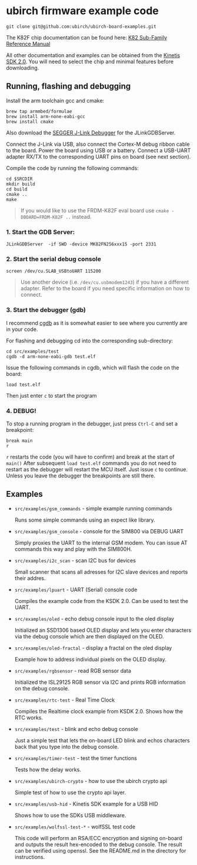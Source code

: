 # ubirch firmware example code

```
git clone git@github.com:ubirch/ubirch-board-examples.git
```

The K82F chip documentation can be found here:
[K82 Sub-Family Reference Manual](http://cache.nxp.com/files/32bit/doc/ref_manual/K82P121M150SF5RM.pdf)

All other documentation and examples can be obtained from the [Kinetis SDK 2.0](http://kex.freescale.com/en/).
You will need to select the chip and minimal features before downloading.

## Running, flashing and debugging

Install the arm toolchain gcc and cmake:
```
brew tap armmbed/formulae
brew install arm-none-eabi-gcc
brew install cmake
```

Also download the [SEGGER J-Link Debugger](https://www.segger.com/jlink-software.html) for the JLinkGDBServer.

Connect the J-Link via USB, also connect the Cortex-M debug ribbon cable to the board.
Power the board using USB or a battery. Connect a USB-UART adapter RX/TX to the corresponding UART pins on board (see next section).

Compile the code by running the following commands:

```
cd $SRCDIR
mkdir build
cd build
cmake ..
make
```

> If you would like to use the FRDM-K82F eval board use ```cmake -DBOARD=FRDM-K82F ..``` instead.

### 1. Start the GDB Server:

```
JLinkGDBServer  -if SWD -device MK82FN256xxx15 -port 2331
```

### 2. Start the serial debug console

```
screen /dev/cu.SLAB_USBtoUART 115200
```

> Use another device (i.e. ```/dev/cu.usbmodem1243```) if you have a different adapter.
> Refer to the board if you need specific information on how to connect.

### 3. Start the debugger (gdb)

I recommend [cgdb](https://cgdb.github.io/) as it is somewhat easier to see where you currently are in your code.

For flashing and debugging cd into the corresponding sub-directory:
```
cd src/examples/test
cgdb -d arm-none-eabi-gdb test.elf
```

Issue the following commands in cgdb, which will flash the code on the board:

```
load test.elf
```

Then just enter ```c``` to start the program

### 4. DEBUG!

To stop a running program in the debugger, just press ```Ctrl-C``` and set a breakpoint:

```
break main
r
```

```r``` restarts the code (you will have to confirm) and break at the start of ```main()```
After subsequent ```load test.elf``` commands you do not need to restart as the debugger will
restart the MCU itself. Just issue ```c``` to continue. Unless you leave the debugger the breakpoints
are still there.

## Examples

* ```src/examples/gsm_commands``` - simple example running commands

    Runs some simple commands using an expect like library.

* ```src/examples/gsm_console``` - console for the SIM800 via DEBUG UART

    Simply proxies the UART to the internal GSM modem. You can issue AT commands this way
    and play with the SIM800H.

* ```src/examples/i2c_scan``` - scan I2C bus for devices

  Small scanner that scans all adresses for I2C slave devices and reports their addres.

* ```src/examples/lpuart``` - UART (Serial) console code

  Compiles the example code from the KSDK 2.0. Can be used to test the UART.

* ```src/examples/oled``` - echo debug console input to the oled display

  Initialized an SSD1306 based OLED display and lets you enter characters via the
  debug console which are then displayed on the OLED.

* ```src/examples/oled-fractal``` - display a fractal on the oled display

  Example how to address individual pixels on the OLED display.

* ```src/examples/rgbsensor``` - read RGB sensor data

  Initialized the ISL29125 RGB sensor via I2C and prints RGB information on the
  debug console.

* ```src/examples/rtc-test``` - Real Time Clock

  Compiles the Realtime clock example from KSDK 2.0. Shows how the RTC works.

* ```src/examples/test``` - blink and echo debug console

  Just a simple test that lets the on-board LED blink and echos characters back that you
  type into the debug console.

* ```src/examples/timer-test``` - test the timer functions

  Tests how the delay works.

* ```src/examples/ubirch-crypto``` - how to use the ubirch crypto api

  Simple test of how to use the crypto api layer.

* ```src/examples/usb-hid``` - Kinetis SDK example for a USB HID

  Shows how to use the SDKs USB middleware.


* ```src/examples/wolfssl-test-*``` - wolfSSL test code

  This code will perform an RSA/ECC encryption and signing on-board and outputs the
  result hex-encoded to the debug console. The result can be verified using openssl.
  See the README.md in the directory for instructions.


